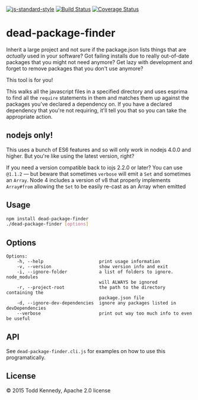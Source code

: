 [![js-standard-style](https://img.shields.io/badge/code%20style-standard-brightgreen.svg?style=flat)](https://github.com/feross/standard)
[![Build Status](https://travis-ci.org/toddself/dead-package-finder.svg?branch=master)](https://travis-ci.org/toddself/dead-package-finder)
[![Coverage Status](https://coveralls.io/repos/toddself/dead-package-finder/badge.svg?branch=master&service=github)](https://coveralls.io/github/toddself/dead-package-finder?branch=master)

# dead-package-finder

Inherit a large project and not sure if the package.json lists things that are *actually* used in your software? Got failing installs due to really out-of-date packages that you might not need anymore? Get lazy with development and forget to remove packages that you don't use anymore?

This tool is for you!

This walks all the javascript files in a specified directory and uses esprima to find all the `require` statements in them and matches them up against the packages you've declared a dependency on. If you have a declared dependency that you're not requiring, it'll tell you that so you can take the appropriate action.

## nodejs only!

This uses a bunch of ES6 features and so will only work in nodejs 4.0.0 and higher. But you're like using the latest version, right?

If you need a version compatible back to iojs 2.2.0 or later? You can use `@1.1.2` — but beware that sometimes `verbose` will emit a `Set` and sometimes an `Array`.  Node 4 includes a version of v8 that properly implements `Array#from` allowing the `Set` to be easily re-cast as an Array when emitted

## Usage

```bash
npm install dead-package-finder
./dead-package-finder [options]
```

## Options
```
Options:
    -h, --help                     print usage information
    -v, --version                  show version info and exit
    -i, --ignore-folder            a list of folders to ignore. node_modules
                                   will ALWAYS be ignored
    -r, --project-root             the path to the directory containing the
                                   package.json file
    -d, --ignore-dev-dependencies  ignore any packages listed in devDependencies
    --verbose                      print out way too much info to even be useful
```

## API

See `dead-package-finder.cli.js` for examples on how to use this programatically.

## License
© 2015 Todd Kennedy, Apache 2.0 license

